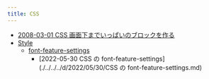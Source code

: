 ```yaml
---
title: CSS
---
```



- [2008-03-01 CSS 画面下までいっぱいのブロックを作る](./../../../d/2008/03/01/CSS_画面下までいっぱいのブロックを作る.md)
- [Style](./Style/index.md)
    - [font-feature-settings](./Style/font-feature-settings/index.md)
        - [2022-05-30 CSS の font-feature-settings](./../../../d/2022/05/30/CSS の font-feature-settings.md)




